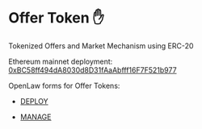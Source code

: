 # Offer Token ✋
Tokenized Offers and Market Mechanism using ERC-20

Ethereum mainnet deployment: [0xBC58ff494dA8030d8D31fAaAbfff16F7F521b977](https://etherscan.io/address/0xBC58ff494dA8030d8D31fAaAbfff16F7F521b977)

OpenLaw forms for Offer Tokens: 

- [DEPLOY](https://lib.openlaw.io/web/default/template/Offer%20Token%20-%20Deploy)

- [MANAGE](https://lib.openlaw.io/web/default/template/Offer%20Token%20-%20Manage)
